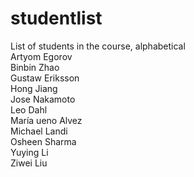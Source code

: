 # studentlist
List of students in the course, alphabetical <br />
Artyom Egorov <br />
Binbin Zhao <br />
Gustaw Eriksson  <br />
Hong Jiang <br />
Jose Nakamoto <br />
Leo Dahl <br />
María ueno Alvez <brr />     
Michael Landi <br />
Osheen Sharma <br />
Yuying Li <br />
Ziwei Liu <br />
